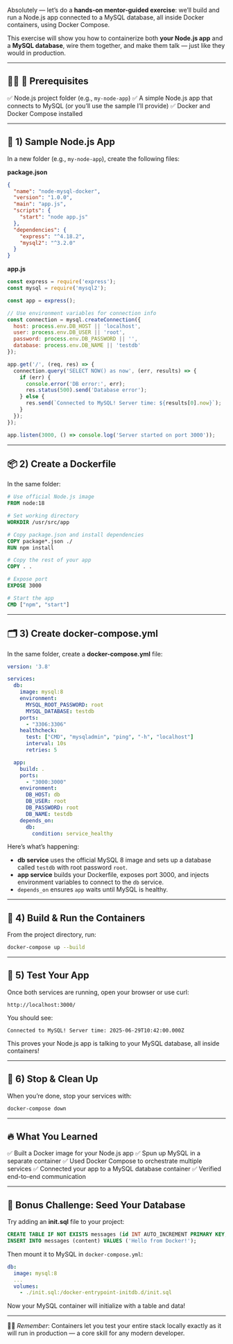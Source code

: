 Absolutely — let’s do a **hands-on mentor-guided exercise**: we’ll build and run a Node.js app connected to a MySQL database, all inside Docker containers, using Docker Compose.

This exercise will show you how to containerize both **your Node.js app** and a **MySQL database**, wire them together, and make them talk — just like they would in production.

---

## 👨‍🏫 **📝 Prerequisites**

✅ Node.js project folder (e.g., `my-node-app`)
✅ A simple Node.js app that connects to MySQL (or you’ll use the sample I’ll provide)
✅ Docker and Docker Compose installed

---

## 📁 **1) Sample Node.js App**

In a new folder (e.g., `my-node-app`), create the following files:

**package.json**

```json
{
  "name": "node-mysql-docker",
  "version": "1.0.0",
  "main": "app.js",
  "scripts": {
    "start": "node app.js"
  },
  "dependencies": {
    "express": "^4.18.2",
    "mysql2": "^3.2.0"
  }
}
```

**app.js**

```js
const express = require('express');
const mysql = require('mysql2');

const app = express();

// Use environment variables for connection info
const connection = mysql.createConnection({
  host: process.env.DB_HOST || 'localhost',
  user: process.env.DB_USER || 'root',
  password: process.env.DB_PASSWORD || '',
  database: process.env.DB_NAME || 'testdb'
});

app.get('/', (req, res) => {
  connection.query('SELECT NOW() as now', (err, results) => {
    if (err) {
      console.error('DB error:', err);
      res.status(500).send('Database error');
    } else {
      res.send(`Connected to MySQL! Server time: ${results[0].now}`);
    }
  });
});

app.listen(3000, () => console.log('Server started on port 3000'));
```

---

## 📦 **2) Create a Dockerfile**

In the same folder:

```dockerfile
# Use official Node.js image
FROM node:18

# Set working directory
WORKDIR /usr/src/app

# Copy package.json and install dependencies
COPY package*.json ./
RUN npm install

# Copy the rest of your app
COPY . .

# Expose port
EXPOSE 3000

# Start the app
CMD ["npm", "start"]
```

---

## 🗂️ **3) Create docker-compose.yml**

In the same folder, create a **docker-compose.yml** file:

```yaml
version: '3.8'

services:
  db:
    image: mysql:8
    environment:
      MYSQL_ROOT_PASSWORD: root
      MYSQL_DATABASE: testdb
    ports:
      - "3306:3306"
    healthcheck:
      test: ["CMD", "mysqladmin", "ping", "-h", "localhost"]
      interval: 10s
      retries: 5

  app:
    build: .
    ports:
      - "3000:3000"
    environment:
      DB_HOST: db
      DB_USER: root
      DB_PASSWORD: root
      DB_NAME: testdb
    depends_on:
      db:
        condition: service_healthy
```

Here’s what’s happening:

* **db service** uses the official MySQL 8 image and sets up a database called `testdb` with root password `root`.
* **app service** builds your Dockerfile, exposes port 3000, and injects environment variables to connect to the `db` service.
* `depends_on` ensures `app` waits until MySQL is healthy.

---

## 🚀 **4) Build & Run the Containers**

From the project directory, run:

```bash
docker-compose up --build
```

---

## 🔎 **5) Test Your App**

Once both services are running, open your browser or use curl:

```
http://localhost:3000/
```

You should see:

```
Connected to MySQL! Server time: 2025-06-29T10:42:00.000Z
```

This proves your Node.js app is talking to your MySQL database, all inside containers!

---

## 🛑 **6) Stop & Clean Up**

When you’re done, stop your services with:

```bash
docker-compose down
```

---

## 🔥 **What You Learned**

✅ Built a Docker image for your Node.js app
✅ Spun up MySQL in a separate container
✅ Used Docker Compose to orchestrate multiple services
✅ Connected your app to a MySQL database container
✅ Verified end-to-end communication

---

## 📝 **Bonus Challenge: Seed Your Database**

Try adding an **init.sql** file to your project:

```sql
CREATE TABLE IF NOT EXISTS messages (id INT AUTO_INCREMENT PRIMARY KEY, content VARCHAR(255));
INSERT INTO messages (content) VALUES ('Hello from Docker!');
```

Then mount it to MySQL in `docker-compose.yml`:

```yaml
db:
  image: mysql:8
  ...
  volumes:
    - ./init.sql:/docker-entrypoint-initdb.d/init.sql
```

Now your MySQL container will initialize with a table and data!

---

👨‍🏫 *Remember*: Containers let you test your entire stack locally exactly as it will run in production — a core skill for any modern developer.


